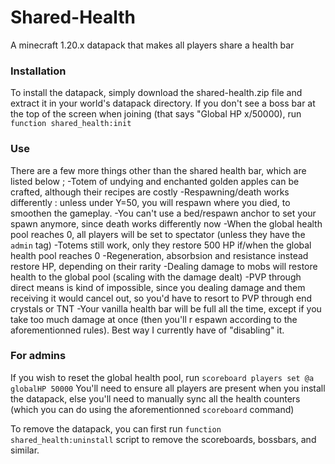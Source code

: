 # Shared-Health
A minecraft 1.20.x datapack that makes all players share a health bar

### Installation
To install the datapack, simply download the shared-health.zip file and extract it in your world's datapack directory.
If you don't see a boss bar at the top of the screen when joining (that says "Global HP x/50000), run `function shared_health:init`


### Use
There are a few more things other than the shared health bar, which are listed below ;
-Totem of undying and enchanted golden apples can be crafted, although their recipes are costly
-Respawning/death works differently : unless under Y=50, you will respawn where you died, to smoothen the gameplay.
-You can't use a bed/respawn anchor to set your spawn anymore, since death works differently now
-When the global health pool reaches 0, all players will be set to spectator (unless they have the `admin` tag)
-Totems still work, only they restore 500 HP if/when the global health pool reaches 0
-Regeneration, absorbsion and resistance instead restore HP, depending on their rarity
-Dealing damage to mobs will restore health to the global pool (scaling with the damage dealt)
-PVP through direct means is kind of impossible, since you dealing damage and them receiving it would cancel out, so you'd have to
  resort to PVP through end crystals or TNT
-Your vanilla health bar will be full all the time, except if you take too much damage at once (then you'll r
  espawn according to the aforementionned rules). Best way I currently have of "disabling" it.

### For admins
If you wish to reset the global health pool, run `scoreboard players set @a globalHP 50000`
You'll need to ensure all players are present when you install the datapack, else you'll need to manually
sync all the health counters (which you can do using the aforementionned `scoreboard` command)

To remove the datapack, you can first run `function shared_health:uninstall` script to remove the scoreboards, bossbars, and similar.
